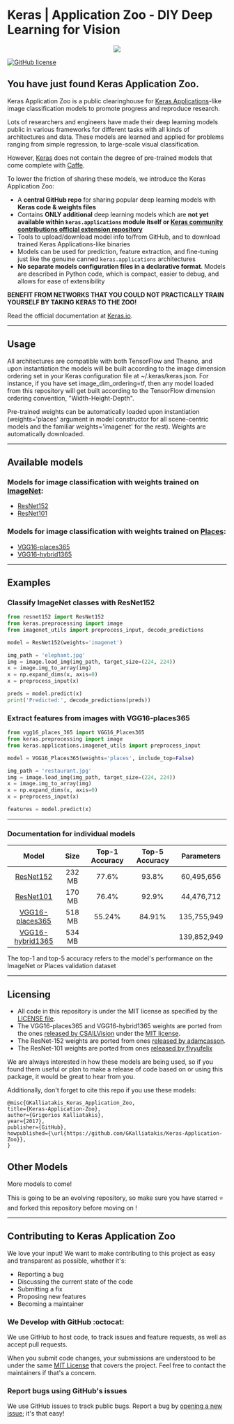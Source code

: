 # Keras | Application Zoo - DIY Deep Learning for Vision

<p align="center"> <img src="https://i.imgur.com/aT94WEj.png" /> </p>

[![GitHub license](https://img.shields.io/github/license/GKalliatakis/Keras-Application-Zoo.svg)](https://github.com/GKalliatakis/Keras-Application-Zoo/blob/master/LICENSE)


## You have just found Keras Application Zoo.

Keras Application Zoo is a public clearinghouse for [Keras Applications](https://keras.io/applications/)-like image classification models to promote progress and reproduce research.

Lots of researchers and engineers have made their deep learning models public in various frameworks for different tasks with all kinds of architectures and data. These models are learned and applied for problems ranging from simple regression, to large-scale visual classification. 

However, [Keras](https://github.com/fchollet/keras) does not contain the degree of pre-trained models that come complete with [Caffe](http://caffe.berkeleyvision.org/). 


To lower the friction of sharing these models, we introduce the Keras Application Zoo:

- A **central GitHub repo** for sharing popular deep learning models with **Keras code & weights files**
- Contains **ONLY additional** deep learning models which are **not yet available within `keras.applications` module itself or [Keras community contributions official extension repository](https://github.com/farizrahman4u/keras-contrib)**
- Tools to upload/download model info to/from GitHub, and to download trained Keras Applications-like binaries
- Models can be used for prediction, feature extraction, and fine-tuning just like the genuine canned `keras.applications` architectures 
- **No separate models configuration files in a declarative format**. Models are described in Python code, which is compact, easier to debug, and allows for ease of extensibility

**BENEFIT FROM NETWORKS THAT YOU COULD NOT PRACTICALLY TRAIN YOURSELF BY TAKING KERAS TO THE ZOO!**

Read the official documentation at [Keras.io](https://keras.io).

------------------

## Usage
All architectures are compatible with both TensorFlow and Theano, and upon instantiation the models will be built according to the image dimension ordering set in your Keras configuration file at ~/.keras/keras.json. For instance, if you have set image_dim_ordering=tf, then any model loaded from this repository will get built according to the TensorFlow dimension ordering convention, "Width-Height-Depth".

Pre-trained weights can be automatically loaded upon instantiation (weights='places' argument in model constructor for all scene-centric models and the familiar weights='imagenet' for the rest). Weights are automatically downloaded.

------------------
## Available models

### Models for image classification with weights trained on [ImageNet](http://www.image-net.org/):
- [ResNet152](https://github.com/GKalliatakis/Keras-Application-Zoo/blob/master/resnet152.py)
- [ResNet101](https://github.com/GKalliatakis/Keras-Application-Zoo/blob/master/resnet101.py) 

### Models for image classification with weights trained on [Places](http://places2.csail.mit.edu/):
- [VGG16-places365](https://github.com/GKalliatakis/Keras-Application-Zoo/blob/master/vgg16_places_365.py)
- [VGG16-hybrid1365](https://github.com/GKalliatakis/Keras-Application-Zoo/blob/master/vgg16_hybrid_places_1365.py)

------------------
## Examples 

### Classify ImageNet classes with ResNet152

```python
from resnet152 import ResNet152
from keras.preprocessing import image
from imagenet_utils import preprocess_input, decode_predictions

model = ResNet152(weights='imagenet')

img_path = 'elephant.jpg'
img = image.load_img(img_path, target_size=(224, 224))
x = image.img_to_array(img)
x = np.expand_dims(x, axis=0)
x = preprocess_input(x)

preds = model.predict(x)
print('Predicted:', decode_predictions(preds))
```

### Extract features from images with VGG16-places365

```python
from vgg16_places_365 import VGG16_Places365
from keras.preprocessing import image
from keras.applications.imagenet_utils import preprocess_input

model = VGG16_Places365(weights='places', include_top=False)

img_path = 'restaurant.jpg'
img = image.load_img(img_path, target_size=(224, 224))
x = image.img_to_array(img)
x = np.expand_dims(x, axis=0)
x = preprocess_input(x)

features = model.predict(x)
```
------------------

### Documentation for individual models

|                                                       Model                                                       |  Size  | Top-1 Accuracy | Top-5 Accuracy |  Parameters |
|:-----------------------------------------------------------------------------------------------------------------:|:------:|:--------------:|:--------------:|:-----------:|
|            [ResNet152](https://github.com/GKalliatakis/Keras-Application-Zoo/blob/master/resnet152.py)            | 232 MB |      77.6%     |      93.8%     |  60,495,656 |
| [ResNet101](https://github.com/GKalliatakis/Keras-Application-Zoo/blob/master/resnet101.py)                       | 170 MB | 76.4%          | 92.9%          |  44,476,712 |
|      [VGG16-places365](https://github.com/GKalliatakis/Keras-Application-Zoo/blob/master/vgg16_places_365.py)     | 518 MB |     55.24%     |     84.91%     | 135,755,949 |
| [VGG16-hybrid1365](https://github.com/GKalliatakis/Keras-Application-Zoo/blob/master/vgg16_hybrid_places_1365.py) | 534 MB |                |                | 139,852,949 |

The top-1 and top-5 accuracy refers to the model's performance on the ImageNet or Places validation dataset

------------------

## Licensing 
- All code in this repository is under the MIT license as specified by the [LICENSE file](https://github.com/GKalliatakis/Keras-Application-Zoo/blob/master/LICENSE).
- The VGG16-places365 and VGG16-hybrid1365 weights are ported from the ones [released by CSAILVision](https://github.com/CSAILVision/places365) under the [MIT license](https://github.com/CSAILVision/places365/blob/master/LICENSE).
- The ResNet-152 weights are ported from ones [released by adamcasson](https://github.com/adamcasson/resnet152).
- The ResNet-101 weights are ported from ones [released by flyyufelix](https://gist.github.com/flyyufelix/65018873f8cb2bbe95f429c474aa1294)

We are always interested in how these models are being used, so if you found them useful or plan to make a release of code based on or using this package, it would be great to hear from you. 

Additionally, don't forget to cite this repo if you use these models:

    @misc{GKalliatakis_Keras_Application_Zoo,
    title={Keras-Application-Zoo},
    author={Grigorios Kalliatakis},
    year={2017},
    publisher={GitHub},
    howpublished={\url{https://github.com/GKalliatakis/Keras-Application-Zoo}},
    }

## Other Models 
More models to come!

This is going to be an evolving repository, so make sure you have starred :star: and forked this repository before moving on !

------------------

## Contributing to Keras Application Zoo

We love your input! We want to make contributing to this project as easy and transparent as possible, whether it's:

- Reporting a bug
- Discussing the current state of the code
- Submitting a fix
- Proposing new features
- Becoming a maintainer

###  We Develop with GitHub :octocat: 
We use GitHub to host code, to track issues and feature requests, as well as accept pull requests.

When you submit code changes, your submissions are understood to be under the same [MIT License](https://github.com/GKalliatakis/Keras-Application-Zoo/blob/master/LICENSE) that covers the project. Feel free to contact the maintainers if that's a concern.

### Report bugs using GitHub's issues
We use GitHub issues to track public bugs. Report a bug by [opening a new issue](https://github.com/GKalliatakis/Keras-Application-Zoo/issues); it's that easy!

